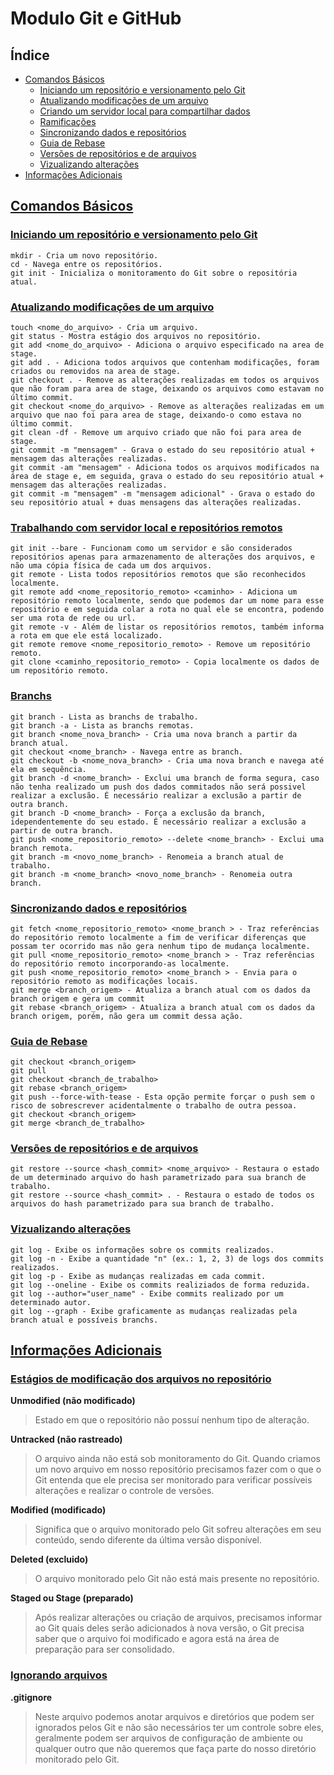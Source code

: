 # Modulo Git e GitHub

## Índice <a id='0'></a>
- [Comandos Básicos](#1)
   - [Iniciando um repositório e versionamento pelo Git](#1.1)
   - [Atualizando modificações de um arquivo](#1.2)
   - [Criando um servidor local para compartilhar dados](#1.3)
   - [Ramificações](#1.4)
   - [Sincronizando dados e repositórios](#1.5)
   - [Guia de Rebase](#1.6)
   - [Versões de repositórios e de arquivos](#1.7)
   - [Vizualizando alterações](#1.8)
 - [Informações Adicionais](#2)

## [Comandos Básicos](#0) <a id='1'></a>

### [Iniciando um repositório e versionamento pelo Git](#0) <a id='1.1'></a>
```
mkdir - Cria um novo repositório.
cd - Navega entre os repositórios.
git init - Inicializa o monitoramento do Git sobre o repositória atual.
```

### [Atualizando modificações de um arquivo](#0) <a id='1.2'></a>
```
touch <nome_do_arquivo> - Cria um arquivo.
git status - Mostra estágio dos arquivos no repositório.
git add <nome_do_arquivo> - Adiciona o arquivo especificado na area de stage.
git add . - Adiciona todos arquivos que contenham modificações, foram criados ou removidos na area de stage.
git checkout . - Remove as alterações realizadas em todos os arquivos que não foram para area de stage, deixando os arquivos como estavam no último commit.
git checkout <nome_do_arquivo> - Remove as alterações realizadas em um arquivo que nao foi para area de stage, deixando-o como estava no último commit.
git clean -df - Remove um arquivo criado que não foi para area de stage.
git commit -m "mensagem" - Grava o estado do seu repositório atual + mensagem das alterações realizadas.
git commit -am "mensagem" - Adiciona todos os arquivos modificados na área de stage e, em seguida, grava o estado do seu repositório atual + mensagem das alterações realizadas.
git commit -m "mensagem" -m "mensagem adicional" - Grava o estado do seu repositório atual + duas mensagens das alterações realizadas.
```

### [Trabalhando com servidor local e repositórios remotos](#0) <a id='1.3'></a>
```
git init --bare - Funcionam como um servidor e são considerados repositórios apenas para armazenamento de alterações dos arquivos, e não uma cópia física de cada um dos arquivos.
git remote - Lista todos repositórios remotos que são reconhecidos localmente.
git remote add <nome_repositorio_remoto> <caminho> - Adiciona um repositório remoto localmente, sendo que podemos dar um nome para esse repositório e em seguida colar a rota no qual ele se encontra, podendo ser uma rota de rede ou url.
git remote -v - Além de listar os repositórios remotos, também informa a rota em que ele está localizado.
git remote remove <nome_repositorio_remoto> - Remove um repositório remoto.
git clone <caminho_repositorio_remoto> - Copia localmente os dados de um repositório remoto.
```

### [Branchs](#0) <a id='1.4'></a>
```
git branch - Lista as branchs de trabalho.
git branch -a - Lista as branchs remotas.
git branch <nome_nova_branch> - Cria uma nova branch a partir da branch atual.
git checkout <nome_branch> - Navega entre as branch.
git checkout -b <nome_nova_branch> - Cria uma nova branch e navega até ela em sequência.
git branch -d <nome_branch> - Exclui uma branch de forma segura, caso não tenha realizado um push dos dados commitados não será possivel realizar a exclusão. É necessário realizar a exclusão a partir de outra branch.
git branch -D <nome_branch> - Força a exclusão da branch, idependentemente do seu estado. É necessário realizar a exclusão a partir de outra branch.
git push <nome_repositorio_remoto> --delete <nome_branch> - Exclui uma branch remota.
git branch -m <novo_nome_branch> - Renomeia a branch atual de trabalho.
git branch -m <nome_branch> <novo_nome_branch> - Renomeia outra branch.
```

### [Sincronizando dados e repositórios](#0) <a id='1.5'></a>
```
git fetch <nome_repositorio_remoto> <nome_branch > - Traz referências do repositório remoto localmente a fim de verificar diferenças que possam ter ocorrido mas não gera nenhum tipo de mudança localmente.
git pull <nome_repositorio_remoto> <nome_branch > - Traz referências do repositório remoto incorporando-as localmente. 
git push <nome_repositorio_remoto> <nome_branch > - Envia para o repositório remoto as modificações locais.
git merge <branch_origem> - Atualiza a branch atual com os dados da branch origem e gera um commit
git rebase <branch_origem> - Atualiza a branch atual com os dados da branch origem, porém, não gera um commit dessa ação.
```

### [Guia de Rebase](#0) <a id='1.6'></a>
```
git checkout <branch_origem>
git pull
git checkout <branch_de_trabalho>
git rebase <branch_origem>
git push --force-with-tease - Esta opção permite forçar o push sem o risco de sobrescrever acidentalmente o trabalho de outra pessoa.
git checkout <branch_origem>
git merge <branch_de_trabalho>
```

### [Versões de repositórios e de arquivos](#0) <a id='1.7'></a>
```
git restore --source <hash_commit> <nome_arquivo> - Restaura o estado de um determinado arquivo do hash parametrizado para sua branch de trabalho.
git restore --source <hash_commit> . - Restaura o estado de todos os arquivos do hash parametrizado para sua branch de trabalho.
```

### [Vizualizando alterações](#0) <a id='1.8'></a>
```
git log - Exibe os informações sobre os commits realizados.
git log -n - Exibe a quantidade "n" (ex.: 1, 2, 3) de logs dos commits realizados.
git log -p - Exibe as mudanças realizadas em cada commit.
git log --oneline - Exibe os commits realiziados de forma reduzida.
git log --author="user_name" - Exibe commits realizado por um determinado autor.
git log --graph - Exibe graficamente as mudanças realizadas pela branch atual e possíveis branchs.
```

## [Informações Adicionais](#0) <a id='2'></a>

### [Estágios de modificação dos arquivos no repositório](#0) <a id='2.1'></a>
__Unmodified (não modificado)__
>Estado em que o repositório não possuí nenhum tipo de alteração.

__Untracked (não rastreado)__
>O arquivo ainda não está sob monitoramento do Git. Quando criamos um novo arquivo em nosso repositório precisamos fazer com o que o Git entenda que ele precisa ser monitorado para verificar possíveis alterações e realizar o controle de versões.

__Modified (modificado)__
>Significa que o arquivo monitorado pelo Git sofreu alterações em seu conteúdo, sendo diferente da última versão disponível.

__Deleted (excluido)__
>O arquivo monitorado pelo Git não está mais presente no repositório.

__Staged ou Stage (preparado)__
>Após realizar alterações ou criação de arquivos, precisamos informar ao Git quais deles serão adicionados à nova versão, o Git precisa saber que o arquivo foi modificado e agora está na área de preparação para ser consolidado.

### [Ignorando arquivos](#0)
__.gitignore__
>Neste arquivo podemos anotar arquivos e diretórios que podem ser ignorados pelos Git e não são necessários ter um controle sobre eles, geralmente podem ser arquivos de configuração de ambiente ou qualquer outro que não queremos que faça parte do nosso diretório monitorado pelo Git.